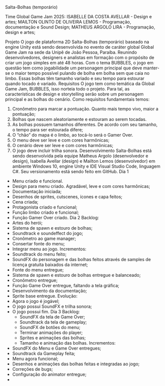 Salta-Bolhas (temporário)

Time Global Game Jam 2025:
ISABELLE DA COSTA AVELLAR - Design e artes;
MAILTON OLINTO DE OLIVEIRA LEMOS - Programação, documentação e Sound Design;
MATHEUS ARGOLO LIRA - Programação, design e artes;

Projeto
O jogo de plataforma 2D Salta-Bolhas (temporário) baseado na engine Unity está sendo desenvolvida no evento de caráter global Global Game Jam na sede da Unipê de João Pessoa, Paraíba. Reunindo desenvolvedores, designers e analistas em formação com o propósito de criar um jogo simples em até 48 horas.
Com o tema BUBBLES, o jogo em questão tem como jogabilidade um personagem principal que deve manter-se o maior tempo possível pulando de bolha em bolha sem que caia no limbo. Essas bolhas têm tamanho variado e seu tempo para estourar quando tocado é variado.
Requisitos
O jogo tem como temática da Global Game Jam, BUBBLES, isso norteia todo o projeto. Para tal, as características de design e storytelling serão sobre um personagem principal e as bolhas do cenário. Como requisitos fundamentais temos:
1.	Cronômetro para marcar a pontuação. Quanto mais tempo vivo, maior a pontuação;
2.	Bolhas que nascem aleatoriamente e estouram ao serem tocadas.
3.	As bolhas possuem tamanhos diferentes. De acordo com seu tamanho, o tempo para ser estourada difere;
4.	O “chão” do mapa é o limbo, ao tocá-lo será o Gamer Over.
5.	O menu deve ser leve e com cores harmônicas;
6.	O cenário deve ser leve e com cores harmônicas;
7.	O jogo deve incluir trilha sonora.
Desenvolvimento
Salta-Bolhas está sendo desenvolvida pela equipe Matheus Argolo (desenvolvedor e design), Isabella Avellar (design) e Mailton Lemos (desenvolvedor) em ambiente Windows 10, engine Unity e IDE Visual Studio Code, linguagem C#. Seu versionamento está sendo feito em GitHub.
Dia 1
- Menu criado e funcional.
- Design para menu criado. Agradável, leve e com cores harmônicas;
- Documentação iniciada;
- Desenhos de sprites, cutscenes, ícones e capa feitos;
- Cena criada;
- Protagonista criado e funcional;
- Função limbo criado e funcional;
- Função Gamer Over criado.
Dia 2
Backlog:
- Artes do herói;
- Sistema de spawn e estouro de bolhas;
- Soundtrack e soundeffect do jogo;
- Cronômetro ao game manager;
- Consertar fonte do menu;
- Integrar menu ao jogo.
Incrementos:
- Soundtrack do menu feito;
- SoundFX do personagem e das bolhas feitos através de samples de licença gratuita baixados da internet;
- Fonte do menu entregue;
- Sistema de spawn e estouro de bolhas entregue e balanceado;
- Cronômetro entregue;
- Função Game Over entregue, faltando a tela gráfica;
- Desenvolvimento da documentação;
- Sprite base entregue.
Evolução:
- Agora o jogo é jogável;
- O jogo possui SoundFX e trilha sonora;
- O jogo possui fim.
  Dia 3
  Backlog:
  - SoundFX da tela de Game Over;
  - Soundtrack da tela de gameplay;
  - SoundFX de botões do menu;
  - Terminar animações do player;
  - Sprites e animações das bolhas;
  - Tamanho e animação das bolhas.
  Incrementos:
- SoundFX do Menu e Game Over entregues;
- Soundtrack da Gameplay feita;
- Menu agora funcional;
- Desenhos e animações das bolhas feitas e integradas ao jogo;
- Correções de bugs;
- Configuração do animator entregue;
- 
    

